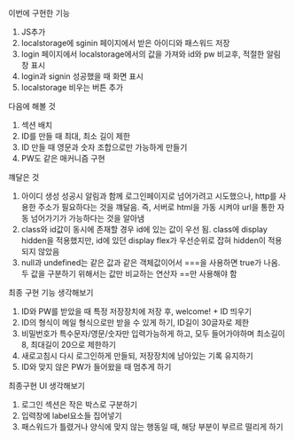 이번에 구현한 기능

1. JS추가
2. localstorage에 sginin 페이지에서 받은 아이디와 패스워드 저장
3. login 페이지에서 localstorage에서의 값을 가져와 id와 pw 비교후, 적절한 알림창 표시
4. login과 signin 성공했을 때 화면 표시
5. localstorage 비우는 버튼 추가

다음에 해볼 것

1. 섹션 배치
2. ID를 만들 때 최대, 최소 길이 제한
3. ID 만들 때 영문과 숫자 조합으로만 가능하게 만들기
4. PW도 같은 매커니즘 구현

꺠달은 것

1. 아이디 생성 성공시 알림과 함께 로그인페이지로 넘어가려고 시도했으나, http를 사용한 주소가 필요하다는 것을 꺠달음. 즉, 서버로 html을 가동 시켜야 url을 통한 자동 넘어가기가 가능하다는 것을 알아냄
2. class와 id값이 동시에 존재할 경우 id에 있는 값이 우선 됨. class에 display hidden을 적용했지만, id에 있던 display flex가 우선순위로 잡혀 hidden이 적용되지 않았음
3. null과 undefined는 같은 값과 같은 객체값이어서 ===을 사용하면 true가 나옴. 두 값을 구분하기 위해서는 값만 비교하는 연산자 ==만 사용해야 함

최종 구현 기능 생각해보기

1. ID와 PW를 받았을 때 특정 저장장치에 저장 후, welcome! + ID 띄우기
2. ID의 형식이 메일 형식으로만 받을 수 있게 하기, ID길이 30글자로 제한
3. 비밀번호가 특수문자/영문/숫자만 입력가능하게 하고, 모두 들어가야하며 최소길이 8, 최대길이 20으로 제한하기
4. 새로고침시 다시 로그인하게 만들되, 저장장치에 남아있는 기록 유지하기
5. ID와 맞지 않은 PW가 들어왔을 때 멈추게 하기

최종구현 UI 생각해보기

1. 로그인 섹션은 작은 박스로 구분하기
2. 입력창에 label요소들 집어넣기
3. 패스워드가 틀렸거나 양식에 맞지 않는 행동일 때, 해당 부분이 부르르 떨리게 하기
